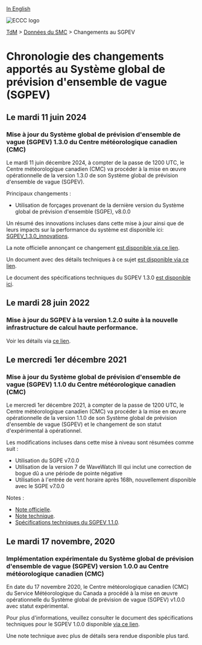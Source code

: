 [In English](changelog_gewps_en.md)

![ECCC logo](../../img_eccc-logo.png)

[TdM](../../readme_fr.md) > [Données du SMC](../readme_fr.md) > Changements au SGPEV

# Chronologie des changements apportés au Système global de prévision d'ensemble de vague (SGPEV)

## Le mardi 11 juin 2024

### Mise à jour du Système global de prévision d'ensemble de vague (SGPEV) 1.3.0 du Centre météorologique canadien (CMC)

Le mardi 11 juin décembre 2024, à compter de la passe de 1200 UTC, le Centre météorologique canadien (CMC) va procéder à la mise en œuvre opérationnelle de la version 1.3.0 de son Système global de prévision d'ensemble de vague (SGPEV).

Principaux changements :

* Utilisation de forçages provenant de la dernière version du Système global de prévision d'ensemble (SGPE), v8.0.0

Un résumé des innovations incluses dans cette mise à jour ainsi que de leurs impacts sur la performance du système est disponible ici: [SGPEV_1.3.0_innovations](https://collaboration.cmc.ec.gc.ca/cmc/cmoi/product_guide/docs/fact_sheets/factsheet_gewps-130_f.pdf).

La note officielle annonçant ce changement [est disponible via ce lien](http://dd.meteo.gc.ca/doc/genots/2024/06/11/NOCN03_CWAO_311455___xxxxx).

Un document avec des détails techniques à ce sujet [est disponible via ce lien](http://collaboration.cmc.ec.gc.ca/cmc/cmoi/product_guide/docs/tech_notes/technote_gewps-130_f.pdf).

Le document des spécifications techniques du SGPEV 1.3.0 [est disponible ici](https://collaboration.cmc.ec.gc.ca/cmc/cmoi/product_guide/docs/tech_specifications/tech_specifications_GEWPS_1.3.0_f.pdf).

## Le mardi 28 juin 2022

### Mise à jour du SGPEV à la version 1.2.0 suite à la nouvelle infrastructure de calcul haute performance. 

Voir les détails via [ce lien](../changelog_multisystems_fr.md).

## Le mercredi 1er décembre 2021

### Mise à jour du Système global de prévision d'ensemble de vague (SGPEV) 1.1.0 du Centre météorologique canadien (CMC)

Le mercredi 1er décembre 2021, à compter de la passe de 1200 UTC, le Centre météorologique canadien (CMC) va procéder à la mise en œuvre opérationnelle de la version 1.1.0 de son Système global de prévision d'ensemble de vague (SGPEV) et le changement de son statut d'expérimental à opérationnel.

Les modifications incluses dans cette mise à niveau sont résumées comme suit :

* Utilisation du SGPE v7.0.0
* Utilisation de la version 7 de WaveWatch III qui inclut une correction de bogue dû a une période de pointe négative
* Utilisation à l'entrée de vent horaire après 168h, nouvellement disponible avec le SGPE v7.0.0

Notes :

* [Note officielle](http://dd.meteo.gc.ca/doc/genots/2021/11/26/NOCN03_CWAO_262118___50159).
* [Note technique](https://collaboration.cmc.ec.gc.ca/cmc/cmoi/product_guide/docs/tech_notes/technote_gewps-110_f.pdf).
* [Spécifications techniques du SGPEV 1.1.0](https://collaboration.cmc.ec.gc.ca/cmc/cmoi/product_guide/docs/tech_specifications/tech_specifications_GEWPS_1.1.0_f.pdf).

## Le mardi 17 novembre, 2020

### Implémentation expérimentale du Système global de prévision d'ensemble de vague (SGPEV) version 1.0.0 au Centre météorologique canadien (CMC)

En date du 17 novembre 2020, le Centre météorologique canadien (CMC) du Service Météorologique du Canada a procédé à la mise en œuvre opérationnelle du Système global de prévision de vague (SGPEV) v1.0.0 avec statut expérimental.

Pour plus d'informations, veuillez consulter le document des spécifications techniques pour le SGPEV 1.0.0 disponible [via ce lien](https://collaboration.cmc.ec.gc.ca/cmc/CMOI/product_guide/docs/tech_specifications/tech_specifications_GEWPS_1.0.0_f.pdf).

Une note technique avec plus de détails sera rendue disponible plus tard.
